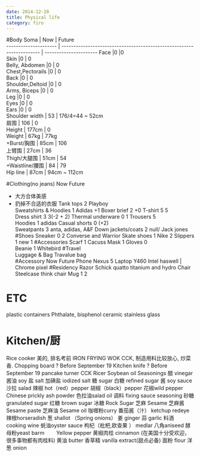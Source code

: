 ```yaml
---
date: 2014-12-28
title: Physical life
category: firo
---
```


#Body
Soma			|	Now								|	Future	
 ---------------------	| --------------------------------------------------------------------- | ---------------------- 
Face			|0									|0                       
Skin			|0									| 0                      
Belly, Abdomen		|0									|	0                
Chest,Pectorails	|0									|	 0               
Back			|0									|	  0              
Shoulder,Deltoid	|0									|	   0             
Arms, Biceps		|0									|	    0            
Leg			|0									|            0           
Eyes			|0									|             0          
Ears			|0									|	       0         
Shoulder width		|	53								|	176/4=44 ~ 52cm  
肩围			|	106								|               0        
Height			|	177cm								|                0       
Weight			|	67kg								|	77kg             
+Burst/胸围		|	85cm								|	106              
上臂围			|	27cm								|	36               
Thigh/大腿围		|	51cm								|	54               
+Waistline/腰围	|		84								|	79	
Hip line		|	87cm								|	94cm ~ 112cm     

#Clothing(no jeans)	Now											Future
* 大方合体美感
* 扔掉不合适的衣服
Tank tops		2 Playboy										
Sweatshirts & Hoodies	1 Adidas										+1
Boxer brief		2											+0 
T-shirt                 5											5               
Dress shirt		3											3(-2 + 2)
Thermal underware	0											1
Trousers		5											
Hoodies			1 adidas
Casual shorts           0											(+2)               
Sweatpants		3 anta, adidas, A&F
Down jackets/coats	2 null/ Jack jones
#Shoes
Sneaker			0					2 Converse and Warrior
Skate shoes		1	Nike				2
Slippers                1							new 1
#Accessories 
Scarf                   1		Cacuss 
Mask                    1
Gloves                  0               
Beanie			1	Whitebird
#Travel				
Luggage & Bag           Travalue bag            
#Accessory		Now						Future
Phone			Nexus 5
Laptop			Y460						Intel haswell | Chrome pixel
#Residency
Razor			Schick quatto titanium and hydro
Chair			Steelcase think chair
Mug			1						2

# ETC
plastic containers
Phthalate, bisphenol
ceramic
stainless
glass
# Kitchen/厨
Rice cooker		美的, 排名考前
IRON FRYING WOK		CCK, 制造用料比较放心, 炒菜香.
Chopping board		? Before September 19
Kitchen knife		? Before September 19
pancake turner		CCK
Ricer
Soybean oil
Seasonings
醋 vinegar
酱油 soy
盐 salt
加碘盐 iodized salt
糖 sugar
白糖 refined sugar
酱 soy sauce
沙拉 salad
辣椒 hot（red）pepper
胡椒（black）pepper
花椒wild pepper Chinese prickly ash powder
色拉油salad oil 调料 fixing sauce seasoning
砂糖 granulated sugar
红糖 brown sugar
冰糖 Rock Sugar
芝麻 Sesame
芝麻酱 Sesame paste
芝麻油 Sesame oil
咖喱粉curry
番茄酱（汁） ketchup redeye
辣根horseradish
葱 shallot （Spring onions）
姜 ginger
蒜 garlic
料酒 cooking wine
蚝油oyster sauce
枸杞（枇杷,欧查果 ） medlar
八角aniseed
酵母粉yeast barm 　　Yellow pepper
黄椒肉桂 cinnamon (在美国十分受欢迎，很多事物都有肉桂料)
黄油 butter
香草精 vanilla extract(甜点必备)
面粉 flour
洋葱 onion


